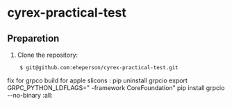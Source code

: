 # cyrex-practical-test

## Preparetion

1. Clone the repository:
```
    $ git@github.com:eheperson/cyrex-practical-test.git
```




fix for grpco build for apple slicons :
    pip uninstall grpcio
    export GRPC_PYTHON_LDFLAGS=" -framework CoreFoundation"
    pip install grpcio --no-binary :all:
